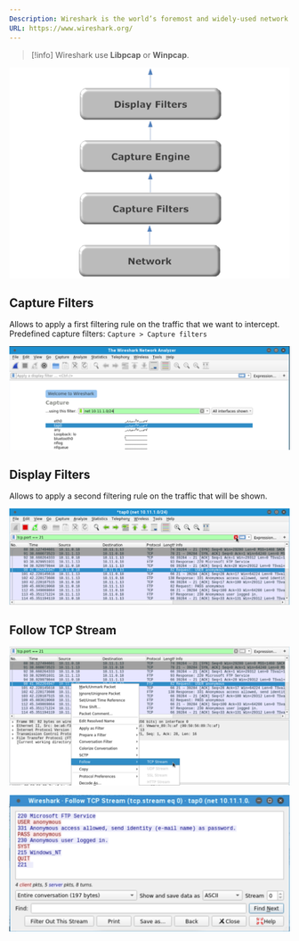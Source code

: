 ```yaml
---
Description: Wireshark is the world’s foremost and widely-used network protocol analyzer. It lets you see what’s happening on your network at a microscopic level and is the de facto (and often de jure) standard across many commercial and non-profit enterprises, government agencies, and educational institutions.
URL: https://www.wireshark.org/
---
```


>[!info]
>Wireshark use **Libpcap** or **Winpcap**.

![|500](../../zzz_res/attachments/wireshark-filter.png)

## Capture Filters

Allows to apply a first filtering rule on the traffic that we want to intercept.
Predefined capture filters: `Capture > Capture filters`

![|900](../../zzz_res/attachments/wireshark.png)

## Display Filters

Allows to apply a second filtering rule on the traffic that will be shown.

![900](../../zzz_res/attachments/wireshark2.png)

## Follow TCP Stream

![|900](../../zzz_res/attachments/wireshark3.png)

![|900](../../zzz_res/attachments/wireshark4.png)